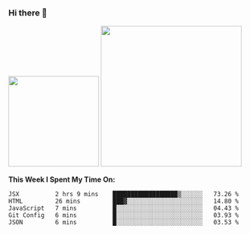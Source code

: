 ### Hi there 👋

<!--
**nestor22/nestor22** is a ✨ _special_ ✨ repository because its `README.md` (this file) appears on your GitHub profile.

Here are some ideas to get you started:

- 🔭 I’m currently working on ...
- 🌱 I’m currently learning ...
- 👯 I’m looking to collaborate on ...
- 🤔 I’m looking for help with ...
- 💬 Ask me about ...
- 📫 How to reach me: ...
- 😄 Pronouns: ...
- ⚡ Fun fact: ...
-->


<img height="180em" src="https://github-readme-stats.vercel.app/api?username=nestor22&show_icons=true&hide_border=true&&count_private=true&include_all_commits=true&theme=radical" />
<img height="280em" src="https://github-readme-stats.vercel.app/api/top-langs/?username=nestor22&layout=compact)](https://github.com/nestor22/github-readme-stats&theme=radical"  />



**This Week I Spent My Time On:**
<!--START_SECTION:waka-->
```text
JSX          2 hrs 9 mins    ██████████████████▒░░░░░░   73.26 % 
HTML         26 mins         ███▓░░░░░░░░░░░░░░░░░░░░░   14.80 % 
JavaScript   7 mins          █░░░░░░░░░░░░░░░░░░░░░░░░   04.43 % 
Git Config   6 mins          █░░░░░░░░░░░░░░░░░░░░░░░░   03.93 % 
JSON         6 mins          █░░░░░░░░░░░░░░░░░░░░░░░░   03.53 % 
```
<!--END_SECTION:waka-->


